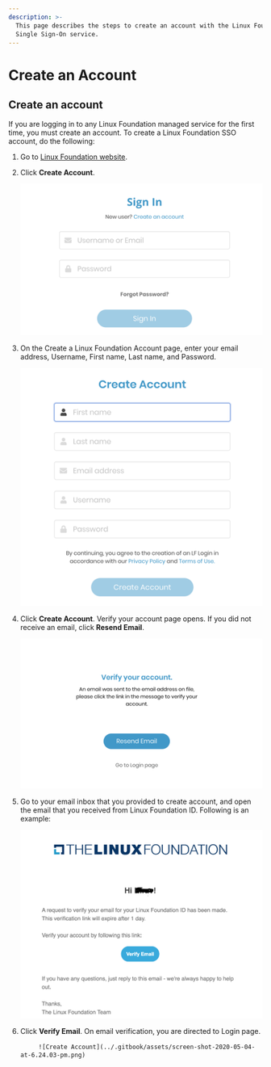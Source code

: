```yaml
---
description: >-
  This page describes the steps to create an account with the Linux Foundation
  Single Sign-On service.
---
```


# Create an Account

## Create an account <a id="create-an-account"></a>

If you are logging in to any Linux Foundation managed service for the first time, you must create an account. To create a Linux Foundation SSO account, do the following:

1. Go to [Linux Foundation website](https://lfx.platform.linuxfoundation.org/).
2. Click **Create Account**.

      ![Create Account](../.gitbook/assets/screen-shot-2020-05-04-at-6.58.08-pm.png)​

3. On the Create a Linux Foundation Account page, enter your email address, Username, First name, Last name, and Password.

   ​![Create Account page](../.gitbook/assets/screen-shot-2020-05-04-at-6.58.35-pm.png)​

4. Click **Create Account**. Verify your account page opens. If you did not receive an email, click **Resend Email**.

   ​![Verify Account page](../.gitbook/assets/screen-shot-2020-05-04-at-6.25.26-pm.png)​

5. Go to your email inbox that you provided to create account, and open the email that you received from Linux Foundation ID. Following is an example:



   ![Verify Account page](../.gitbook/assets/screen-shot-2020-05-04-at-6.29.47-pm.png)

 6. Click **Verify Email**. On email verification, you are directed to Login page.

             ![Create Account](../.gitbook/assets/screen-shot-2020-05-04-at-6.24.03-pm.png)

